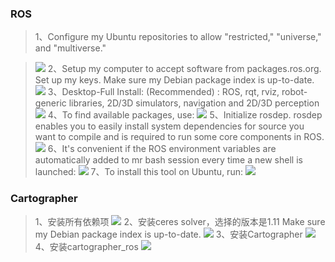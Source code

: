 
### ROS
>1、Configure my Ubuntu repositories to allow "restricted," "universe," and "multiverse."

>![](http://i1.piimg.com/567571/919979605cf952bd.jpg)
>2、Setup my computer to accept software from packages.ros.org.
Set up my keys.
Make sure my Debian package index is up-to-date.
> ![](http://i1.piimg.com/567571/e89cc05e0e6ca90e.jpg)
> 3、Desktop-Full Install: (Recommended) : ROS, rqt, rviz, robot-generic libraries, 2D/3D simulators, navigation and 2D/3D perception
> ![](http://i1.piimg.com/567571/6b14e9f8dc58d2e8.jpg)
>4、To find available packages, use:
>![](http://i1.piimg.com/567571/a047eaf3dedca3de.png)
>5、Initialize rosdep. rosdep enables you to easily install system dependencies for source you want to compile and is required to run some core components in ROS.
>![](http://i1.piimg.com/567571/b3b04920269ee3b2.png)
>6、It's convenient if the ROS environment variables are automatically added to mr bash session every time a new shell is launched:
>![](http://i1.piimg.com/567571/d72167aecc8cd183.png)
>7、To install this tool on Ubuntu, run:
>![](http://i1.piimg.com/567571/a332f2b3e84687e9.png)

### Cartographer
>1、安装所有依赖项
> ![](http://i1.piimg.com/567571/c0db7fa8f521494b.png)
>2、安装ceres solver，选择的版本是1.11
Make sure my Debian package index is up-to-date.
> ![](http://i1.piimg.com/567571/6a352227032fcd51.png)
> 3、安装Cartographer
> ![](http://i1.piimg.com/567571/fbcb212387f6324f.png)
>4、安装cartographer_ros
>![](http://i1.piimg.com/567571/4b8331de222e5495.png)




